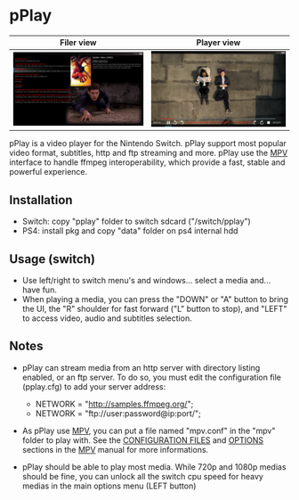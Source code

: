 pPlay
======

|                            Filer view                             |                            Player view                             |
|:-----------------------------------------------------------------:|:------------------------------------------------------------------:|
| ![](https://github.com/Cpasjuste/pplay/raw/master/screenshot.png) | ![](https://github.com/Cpasjuste/pplay/raw/master/screenshot2.png) |

pPlay is a video player for the Nintendo Switch. pPlay support most popular video format, subtitles, http and ftp streaming and more.
pPlay use the [MPV](https://mpv.io/) interface to handle ffmpeg interoperability, which provide a fast, stable and powerful experience.

Installation
----
- Switch: copy "pplay" folder to switch sdcard ("/switch/pplay")
- PS4: install pkg and copy "data" folder on ps4 internal hdd

Usage (switch)
-----
- Use left/right to switch menu's and windows... select a media and... have fun.
- When playing a media, you can press the "DOWN" or "A" button to bring the UI, the "R" shoulder for fast forward ("L" button to stop), and "LEFT" to access video, audio and subtitles selection.

Notes
----
- pPlay can stream media from an http server with directory listing enabled, or an ftp server. To do so,
  you must edit the configuration file (pplay.cfg) to add your server address:
  - NETWORK = "http://samples.ffmpeg.org/";
  - NETWORK = "ftp://user:password@ip:port/";


- As pPlay use [MPV](https://mpv.io/), you can put a file named "mpv.conf" in the "mpv" folder to play with.
  See the [CONFIGURATION FILES](https://mpv.io/manual/master/#configuration-files) and [OPTIONS](https://mpv.io/manual/master/#options) sections in the [MPV](https://mpv.io/manual/master/#) manual for more informations.


- pPlay should be able to play most media. While 720p and 1080p medias should be fine, you can unlock all the switch cpu speed for heavy medias in the main options menu (LEFT button)
